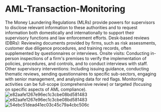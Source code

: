 # AML-Transaction-Monitoring
The Money Laundering Regulations (MLRs) provide powers for supervisors to disclose relevant information to these authorities and to request information both domestically and internationally to support their supervisory functions and law enforcement efforts.
Desk-based reviews (DBRs): Reviewing documents provided by firms, such as risk assessments, customer due diligence procedures, and training records, often supplemented by questionnaires or interviews.
Onsite visits: Conducting in-person inspections of a firm's premises to verify the implementation of policies, procedures, and controls, and to conduct interviews with staff.
Other supervisory interventions: Including issuing guidance, conducting thematic reviews, sending questionnaires to specific sub-sectors, engaging with senior management, and analysing data for red flags. Monitoring activities can be full-scope (comprehensive review) or targeted (focusing on specific aspects of AML compliance).
![e82aafe1267e96ec1c3cbe08bd581483](https://github.com/user-attachments/assets/7aaf54d4-5cb5-424f-9fe8-6c62752694ba)
![e82aafe1267e96ec1c3cbe08bd581483](https://github.com/user-attachments/assets/1ba044c7-2419-48b6-a4f5-07e47e5c4f5f)
![54ebc51dead41ec03c45c79a4cbc506c](https://github.com/user-attachments/assets/01d70216-a10c-4b25-b1e0-d6387c7f9c0d)



